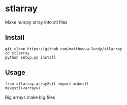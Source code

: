 # stlarray
Make numpy array into stl files

## Install

```
git clone https://github.com/matthew-w-lundy/stlarray
cd stlarray
python setup.py install
```

## Usage
```
from stlarray.array2stl import makestl
makestl(<array>)
```
Big arrays make big files
